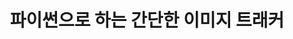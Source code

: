 ---
layout: post
title: 파이썬으로 하는 간단한 이미지 트래커
categories: [depplearning,CNN,computer vision]
tags: [depplearning,CNN,computer vision]
fullview: true
---